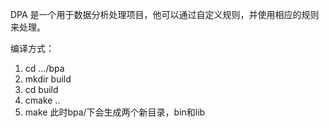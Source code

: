 DPA 是一个用于数据分析处理项目，他可以通过自定义规则，并使用相应的规则来处理。

编译方式：
1. cd .../bpa 
2. mkdir build
3. cd build
4. cmake ..
5. make
此时bpa/下会生成两个新目录，bin和lib
